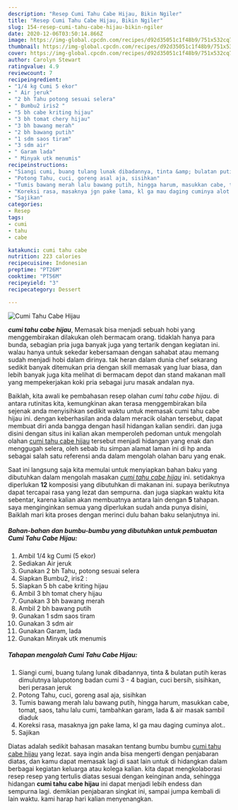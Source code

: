 ```yaml
---
description: "Resep Cumi Tahu Cabe Hijau, Bikin Ngiler"
title: "Resep Cumi Tahu Cabe Hijau, Bikin Ngiler"
slug: 154-resep-cumi-tahu-cabe-hijau-bikin-ngiler
date: 2020-12-06T03:50:14.866Z
image: https://img-global.cpcdn.com/recipes/d92d35051c1f48b9/751x532cq70/cumi-tahu-cabe-hijau-foto-resep-utama.jpg
thumbnail: https://img-global.cpcdn.com/recipes/d92d35051c1f48b9/751x532cq70/cumi-tahu-cabe-hijau-foto-resep-utama.jpg
cover: https://img-global.cpcdn.com/recipes/d92d35051c1f48b9/751x532cq70/cumi-tahu-cabe-hijau-foto-resep-utama.jpg
author: Carolyn Stewart
ratingvalue: 4.9
reviewcount: 7
recipeingredient:
- "1/4 kg Cumi 5 ekor"
- " Air jeruk"
- "2 bh Tahu potong sesuai selera"
- " Bumbu2 iris2 "
- "5 bh cabe kriting hijau"
- "3 bh tomat chery hijau"
- "3 bh bawang merah"
- "2 bh bawang putih"
- "1 sdm saos tiram"
- "3 sdm air"
- " Garam lada"
- " Minyak utk menumis"
recipeinstructions:
- "Siangi cumi, buang tulang lunak dibadannya, tinta &amp; bulatan putih keras dimulutnya lalupotong badan cumi 3 - 4 bagian, cuci bersih, sisihkan, beri perasan jeruk"
- "Potong Tahu, cuci, goreng asal aja, sisihkan"
- "Tumis bawang merah lalu bawang putih, hingga harum, masukkan cabe, tomat, saos, tahu lalu cumi, tambahkan garam, lada &amp; air masak sambil diaduk"
- "Koreksi rasa, masaknya jgn pake lama, kl ga mau daging cuminya alot.."
- "Sajikan"
categories:
- Resep
tags:
- cumi
- tahu
- cabe

katakunci: cumi tahu cabe 
nutrition: 223 calories
recipecuisine: Indonesian
preptime: "PT26M"
cooktime: "PT56M"
recipeyield: "3"
recipecategory: Dessert

---
```



![Cumi Tahu Cabe Hijau](https://img-global.cpcdn.com/recipes/d92d35051c1f48b9/751x532cq70/cumi-tahu-cabe-hijau-foto-resep-utama.jpg)

<b><i>cumi tahu cabe hijau</i></b>, Memasak bisa menjadi sebuah hobi yang menggembirakan dilakukan oleh bermacam orang. tidaklah hanya para bunda, sebagian pria juga banyak juga yang tertarik dengan kegiatan ini. walau hanya untuk sekedar kebersamaan dengan sahabat atau memang sudah menjadi hobi dalam dirinya. tak heran dalam dunia chef sekarang sedikit banyak ditemukan pria dengan skill memasak yang luar biasa, dan lebih banyak juga kita melihat di bermacam depot dan stand makanan mall yang mempekerjakan koki pria sebagai juru masak andalan nya.

Baiklah, kita awali ke pembahasan resep olahan <i>cumi tahu cabe hijau</i>. di antara rutinitas kita, kemungkinan akan terasa menggembirakan bila sejenak anda menyisihkan sedikit waktu untuk memasak cumi tahu cabe hijau ini. dengan keberhasilan anda dalam meracik olahan tersebut, dapat membuat diri anda bangga dengan hasil hidangan kalian sendiri. dan juga disini dengan situs ini kalian akan memperoleh pedoman untuk mengolah olahan <u>cumi tahu cabe hijau</u> tersebut menjadi hidangan yang enak dan menggugah selera, oleh sebab itu simpan alamat laman ini di hp anda sebagai salah satu referensi anda dalam mengolah olahan baru yang enak.




Saat ini langsung saja kita memulai untuk menyiapkan bahan baku yang dibutuhkan dalam mengolah masakan <u><i>cumi tahu cabe hijau</i></u> ini. setidaknya diperlukan <b>12</b> komposisi yang dibutuhkan di makanan ini. supaya berikutnya dapat tercapai rasa yang lezat dan sempurna. dan juga siapkan waktu kita sebentar, karena kalian akan membuatnya antara lain dengan <b>5</b> tahapan. saya menginginkan semua yang diperlukan sudah anda punya disini, Baiklah mari kita proses dengan merinci dulu bahan baku selanjutnya ini.

<!--inarticleads1-->

##### Bahan-bahan dan bumbu-bumbu yang dibutuhkan untuk pembuatan Cumi Tahu Cabe Hijau:

1. Ambil 1/4 kg Cumi (5 ekor)
1. Sediakan  Air jeruk
1. Gunakan 2 bh Tahu, potong sesuai selera
1. Siapkan  Bumbu2, iris2 :
1. Siapkan 5 bh cabe kriting hijau
1. Ambil 3 bh tomat chery hijau
1. Gunakan 3 bh bawang merah
1. Ambil 2 bh bawang putih
1. Gunakan 1 sdm saos tiram
1. Gunakan 3 sdm air
1. Gunakan  Garam, lada
1. Gunakan  Minyak utk menumis




<!--inarticleads2-->

##### Tahapan mengolah Cumi Tahu Cabe Hijau:

1. Siangi cumi, buang tulang lunak dibadannya, tinta &amp; bulatan putih keras dimulutnya lalupotong badan cumi 3 - 4 bagian, cuci bersih, sisihkan, beri perasan jeruk
1. Potong Tahu, cuci, goreng asal aja, sisihkan
1. Tumis bawang merah lalu bawang putih, hingga harum, masukkan cabe, tomat, saos, tahu lalu cumi, tambahkan garam, lada &amp; air masak sambil diaduk
1. Koreksi rasa, masaknya jgn pake lama, kl ga mau daging cuminya alot..
1. Sajikan




Diatas adalah sedikit bahasan masakan tentang bumbu bumbu <u>cumi tahu cabe hijau</u> yang lezat. saya ingin anda bisa mengerti dengan penjabaran diatas, dan kamu dapat memasak lagi di saat lain untuk di hidangkan dalam berbagai kegiatan keluarga atau kolega kalian. kita dapat mengkolaborasi resep resep yang tertulis diatas sesuai dengan keinginan anda, sehingga hidangan <b>cumi tahu cabe hijau</b> ini dapat menjadi lebih endess dan sempurna lagi. demikian penjabaran singkat ini, sampai jumpa kembali di lain waktu. kami harap hari kalian menyenangkan.
